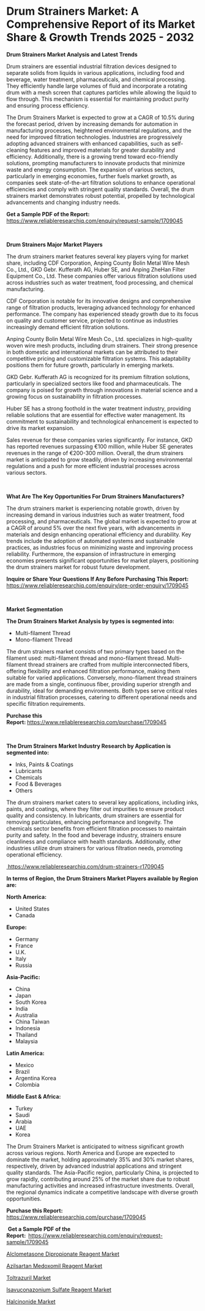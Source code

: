 <p><h1>Drum Strainers Market: A Comprehensive Report of its Market Share & Growth Trends 2025 - 2032</h1></p><p><strong>Drum Strainers Market Analysis and Latest Trends</strong></p>
<p><p>Drum strainers are essential industrial filtration devices designed to separate solids from liquids in various applications, including food and beverage, water treatment, pharmaceuticals, and chemical processing. They efficiently handle large volumes of fluid and incorporate a rotating drum with a mesh screen that captures particles while allowing the liquid to flow through. This mechanism is essential for maintaining product purity and ensuring process efficiency.</p><p>The Drum Strainers Market is expected to grow at a CAGR of 10.5% during the forecast period, driven by increasing demands for automation in manufacturing processes, heightened environmental regulations, and the need for improved filtration technologies. Industries are progressively adopting advanced strainers with enhanced capabilities, such as self-cleaning features and improved materials for greater durability and efficiency. Additionally, there is a growing trend toward eco-friendly solutions, prompting manufacturers to innovate products that minimize waste and energy consumption. The expansion of various sectors, particularly in emerging economies, further fuels market growth, as companies seek state-of-the-art filtration solutions to enhance operational efficiencies and comply with stringent quality standards. Overall, the drum strainers market demonstrates robust potential, propelled by technological advancements and changing industry needs.</p></p>
<p><strong>Get a Sample PDF of the Report:&nbsp;</strong> <a href="https://www.reliableresearchiq.com/enquiry/request-sample/1709045?utm_campaign=973&utm_medium=2&utm_source=Github&utm_content=ia&utm_term=27032025&utm_id=drum-strainers">https://www.reliableresearchiq.com/enquiry/request-sample/1709045</a></p>
<p>&nbsp;</p>
<p><strong>Drum Strainers Major Market Players</strong></p>
<p><p>The drum strainers market features several key players vying for market share, including CDF Corporation, Anping County Bolin Metal Wire Mesh Co., Ltd., GKD Gebr. Kufferath AG, Huber SE, and Anping ZheHan Filter Equipment Co., Ltd. These companies offer various filtration solutions used across industries such as water treatment, food processing, and chemical manufacturing.</p><p>CDF Corporation is notable for its innovative designs and comprehensive range of filtration products, leveraging advanced technology for enhanced performance. The company has experienced steady growth due to its focus on quality and customer service, projected to continue as industries increasingly demand efficient filtration solutions.</p><p>Anping County Bolin Metal Wire Mesh Co., Ltd. specializes in high-quality woven wire mesh products, including drum strainers. Their strong presence in both domestic and international markets can be attributed to their competitive pricing and customizable filtration systems. This adaptability positions them for future growth, particularly in emerging markets.</p><p>GKD Gebr. Kufferath AG is recognized for its premium filtration solutions, particularly in specialized sectors like food and pharmaceuticals. The company is poised for growth through innovations in material science and a growing focus on sustainability in filtration processes.</p><p>Huber SE has a strong foothold in the water treatment industry, providing reliable solutions that are essential for effective water management. Its commitment to sustainability and technological enhancement is expected to drive its market expansion.</p><p>Sales revenue for these companies varies significantly. For instance, GKD has reported revenues surpassing €100 million, while Huber SE generates revenues in the range of €200-300 million. Overall, the drum strainers market is anticipated to grow steadily, driven by increasing environmental regulations and a push for more efficient industrial processes across various sectors.</p></p>
<p>&nbsp;</p>
<p><strong>What Are The Key Opportunities For Drum Strainers Manufacturers?</strong></p>
<p><p>The drum strainers market is experiencing notable growth, driven by increasing demand in various industries such as water treatment, food processing, and pharmaceuticals. The global market is expected to grow at a CAGR of around 5% over the next five years, with advancements in materials and design enhancing operational efficiency and durability. Key trends include the adoption of automated systems and sustainable practices, as industries focus on minimizing waste and improving process reliability. Furthermore, the expansion of infrastructure in emerging economies presents significant opportunities for market players, positioning the drum strainers market for robust future development.</p></p>
<p><strong>Inquire or Share Your Questions If Any Before Purchasing This Report:</strong> <a href="https://www.reliableresearchiq.com/enquiry/pre-order-enquiry/1709045?utm_campaign=973&utm_medium=2&utm_source=Github&utm_content=ia&utm_term=27032025&utm_id=drum-strainers">https://www.reliableresearchiq.com/enquiry/pre-order-enquiry/1709045</a></p>
<p>&nbsp;</p>
<p><strong>Market Segmentation</strong></p>
<p><strong>The Drum Strainers Market Analysis by types is segmented into:</strong></p>
<p><ul><li>Multi-filament Thread</li><li>Mono-filament Thread</li></ul></p>
<p><p>The drum strainers market consists of two primary types based on the filament used: multi-filament thread and mono-filament thread. Multi-filament thread strainers are crafted from multiple interconnected fibers, offering flexibility and enhanced filtration performance, making them suitable for varied applications. Conversely, mono-filament thread strainers are made from a single, continuous fiber, providing superior strength and durability, ideal for demanding environments. Both types serve critical roles in industrial filtration processes, catering to different operational needs and specific filtration requirements.</p></p>
<p><strong>Purchase this Report:&nbsp;</strong><a href="https://www.reliableresearchiq.com/purchase/1709045?utm_campaign=973&utm_medium=2&utm_source=Github&utm_content=ia&utm_term=27032025&utm_id=drum-strainers">https://www.reliableresearchiq.com/purchase/1709045</a></p>
<p>&nbsp;</p>
<p><strong>The Drum Strainers Market Industry Research by Application is segmented into:</strong></p>
<p><ul><li>Inks, Paints & Coatings</li><li>Lubricants</li><li>Chemicals</li><li>Food & Beverages</li><li>Others</li></ul></p>
<p><p>The drum strainers market caters to several key applications, including inks, paints, and coatings, where they filter out impurities to ensure product quality and consistency. In lubricants, drum strainers are essential for removing particulates, enhancing performance and longevity. The chemicals sector benefits from efficient filtration processes to maintain purity and safety. In the food and beverage industry, strainers ensure cleanliness and compliance with health standards. Additionally, other industries utilize drum strainers for various filtration needs, promoting operational efficiency.</p></p>
<p><a href="https://www.reliableresearchiq.com/drum-strainers-r1709045?utm_campaign=973&utm_medium=2&utm_source=Github&utm_content=ia&utm_term=27032025&utm_id=drum-strainers">&nbsp;https://www.reliableresearchiq.com/drum-strainers-r1709045</a></p>
<p><strong>In terms of Region, the Drum Strainers Market Players available by Region are:</strong></p>
<p>
    <p> <strong> North America: </strong>
        <ul>
            <li>United States</li>
            <li>Canada</li>
        </ul>
        </p> 
    <p> <strong> Europe: </strong>
        <ul>
            <li>Germany</li>
            <li>France</li>
            <li>U.K.</li>
            <li>Italy</li>
            <li>Russia</li>
        </ul>
        </p> 
    <p> <strong> Asia-Pacific: </strong>
        <ul>
            <li>China</li>
            <li>Japan</li>
            <li>South Korea</li>
            <li>India</li>
            <li>Australia</li>
            <li>China Taiwan</li>
            <li>Indonesia</li>
            <li>Thailand</li>
            <li>Malaysia</li>
        </ul>
        </p> 
    <p> <strong> Latin America: </strong>
        <ul>
            <li>Mexico</li>
            <li>Brazil</li>
            <li>Argentina Korea</li>
            <li>Colombia</li>
        </ul>
        </p> 
    <p> <strong> Middle East & Africa: </strong>
        <ul>
            <li>Turkey</li>
            <li>Saudi</li>
            <li>Arabia</li>
            <li>UAE</li>
            <li>Korea</li>
        </ul>
    </p>
    </p>
<p><p>The Drum Strainers Market is anticipated to witness significant growth across various regions. North America and Europe are expected to dominate the market, holding approximately 35% and 30% market shares, respectively, driven by advanced industrial applications and stringent quality standards. The Asia-Pacific region, particularly China, is projected to grow rapidly, contributing around 25% of the market share due to robust manufacturing activities and increased infrastructure investments. Overall, the regional dynamics indicate a competitive landscape with diverse growth opportunities.</p></p>
<p><strong>Purchase this Report: </strong><a href="https://www.reliableresearchiq.com/purchase/1709045?utm_campaign=973&utm_medium=2&utm_source=Github&utm_content=ia&utm_term=27032025&utm_id=drum-strainers">https://www.reliableresearchiq.com/purchase/1709045</a></p>
<p>&nbsp;<strong>Get a Sample PDF of the Report:&nbsp;&nbsp;</strong><a href="https://www.reliableresearchiq.com/enquiry/request-sample/1709045?utm_campaign=973&utm_medium=2&utm_source=Github&utm_content=ia&utm_term=27032025&utm_id=drum-strainers">https://www.reliableresearchiq.com/enquiry/request-sample/1709045</a></p>
<p><strong></strong></p>
<p><p><a href="https://github.com/koskasislo39/Market-Research-Report-List-1/blob/main/alclometasone-dipropionate-reagent-market.md?utm_campaign=973&utm_medium=2&utm_source=Github&utm_content=ia&utm_term=27032025&utm_id=drum-strainers">Alclometasone Dipropionate Reagent Market</a></p><p><a href="https://github.com/oliffzillamv/Market-Research-Report-List-1/blob/main/azilsartan-medoxomil-reagent-market.md?utm_campaign=973&utm_medium=2&utm_source=Github&utm_content=ia&utm_term=27032025&utm_id=drum-strainers">Azilsartan Medoxomil Reagent Market</a></p><p><a href="https://github.com/aaryaheron0c/Market-Research-Report-List-1/blob/main/toltrazuril-market.md?utm_campaign=973&utm_medium=2&utm_source=Github&utm_content=ia&utm_term=27032025&utm_id=drum-strainers">Toltrazuril Market</a></p><p><a href="https://github.com/baetahassaz6/Market-Research-Report-List-1/blob/main/isavuconazonium-sulfate-reagent-market.md?utm_campaign=973&utm_medium=2&utm_source=Github&utm_content=ia&utm_term=27032025&utm_id=drum-strainers">Isavuconazonium Sulfate Reagent Market</a></p><p><a href="https://github.com/seyalshudae7/Market-Research-Report-List-1/blob/main/halcinonide-market.md?utm_campaign=973&utm_medium=2&utm_source=Github&utm_content=ia&utm_term=27032025&utm_id=drum-strainers">Halcinonide Market</a></p></p>
